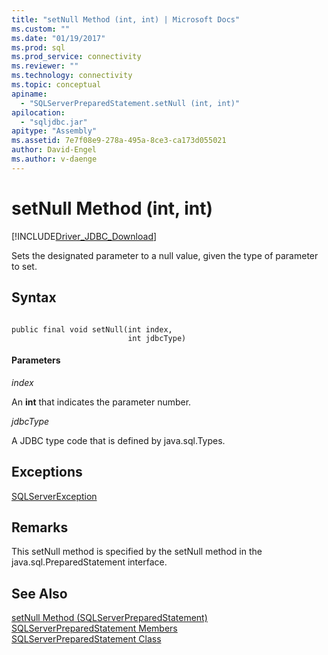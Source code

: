 ```yaml
---
title: "setNull Method (int, int) | Microsoft Docs"
ms.custom: ""
ms.date: "01/19/2017"
ms.prod: sql
ms.prod_service: connectivity
ms.reviewer: ""
ms.technology: connectivity
ms.topic: conceptual
apiname: 
  - "SQLServerPreparedStatement.setNull (int, int)"
apilocation: 
  - "sqljdbc.jar"
apitype: "Assembly"
ms.assetid: 7e7f08e9-278a-495a-8ce3-ca173d055021
author: David-Engel
ms.author: v-daenge
---
```

# setNull Method (int, int)
[!INCLUDE[Driver_JDBC_Download](../../../includes/driver_jdbc_download.md)]

  Sets the designated parameter to a null value, given the type of parameter to set.  
  
## Syntax  
  
```  
  
public final void setNull(int index,  
                          int jdbcType)  
```  
  
#### Parameters  
 *index*  
  
 An **int** that indicates the parameter number.  
  
 *jdbcType*  
  
 A JDBC type code that is defined by java.sql.Types.  
  
## Exceptions  
 [SQLServerException](../../../connect/jdbc/reference/sqlserverexception-class.md)  
  
## Remarks  
 This setNull method is specified by the setNull method in the java.sql.PreparedStatement interface.  
  
## See Also  
 [setNull Method &#40;SQLServerPreparedStatement&#41;](../../../connect/jdbc/reference/setnull-method-sqlserverpreparedstatement.md)   
 [SQLServerPreparedStatement Members](../../../connect/jdbc/reference/sqlserverpreparedstatement-members.md)   
 [SQLServerPreparedStatement Class](../../../connect/jdbc/reference/sqlserverpreparedstatement-class.md)  
  
  
